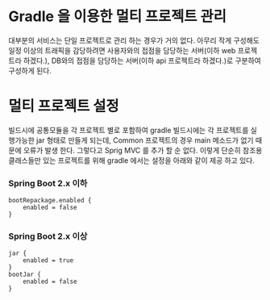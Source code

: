 # Gradle 을 이용한 멀티 프로젝트 관리
대부분의 서비스는 단일 프로젝트로 관리 하는 경우가 거의 없다.
아무리 작게 구성해도 일정 이상의 트래픽을 감당하려면 사용자와의 접점을 담당하는 서버(이하 web 프로젝트라 하겠다.), DB와의 접점을 담당하는 서버(이하 api 프로젝트라 하겠다.)로 구분하여 구성하게 된다. 

# 멀티 프로젝트 설정
빌드시에 공통모듈을 각 프로젝트 별로 포함하여 gradle 빌드시에는 각 프로젝트를 실행가능한 jar 형태로 만들게 되는데, Common 프로젝트의 경우 main 메소드가 없기 때문에 오류가 발생 한다. 그렇다고  Sprig MVC 를 추가 할 순 없다. 이렇게 단순히 참조용 클래스들만 있는 프로젝트를 위해 gradle 에서는 설정을 아래와 같이 제공 하고 있다.

### Spring Boot 2.x 이하
```
bootRepackage.enabled {
    enabled = false
}
```

### Spring Boot 2.x 이상
```
jar {
    enabled = true
}
bootJar {
    enabled = false
}
```
